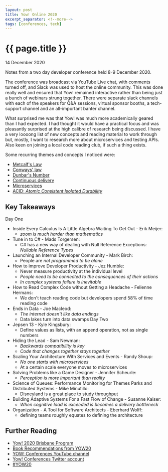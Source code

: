 ```yaml
---
layout: post
title: Yow! Online 2020
excerpt_separator: <!--more-->
tags: [conferences, tech]
---
```


{{ page.title }}
================

<p class="meta">14 December 2020</p>

Notes from a two day developer conference held 8-9 December 2020.
<!--more-->
The conference was broadcast via YouTube Live chat, with comments turned off, and Slack was used to host the online community. This was done really well and ensured that Yow! remained interactive rather than being just a bunch of webinars strung together. There were separate slack channels with each of the speakers for Q&A sessions, virtual sponsor booths, a tech-support channel and an all-important banter channel.

What surprised me was that Yow! was much more academically geared than I had expected. I had thought it would have a practical focus and was pleasantly surprised at the high calibre of research being discussed. I have a very loooong list of new concepts and reading material to work through but, mostly, I want to research more about microservices and testing APIs. Also keen on joining a local code reading club, if such a thing exists.

Some recurring themes and concepts I noticed were:
- [Metcalf's Law](https://en.wikipedia.org/wiki/Metcalfe's_law)
- [Conways' law](https://en.wikipedia.org/wiki/Conway%27s_law)
- [Dunbar's Number](https://en.wikipedia.org/wiki/Dunbar's_number)
- [Continuous delivery](https://continuousdelivery.com/)
- [Microservices](https://en.wikipedia.org/wiki/Microservices)
- [ACID: _Atomic Consistent Isolated Durability_](https://en.wikipedia.org/wiki/ACID)

## Key Takeaways
Day One
- Inside Every Calculus Is A Little Algebra Waiting To Get Out - Erik Meijer:
  - _zoom is much harder than mathematics_
- Tune in to C# - Mads Torgersen:
  - C# has a new way of dealing with Null Reference Exceptions: _Nullable Reference Types_
- Launching an Internal Developer Community - Mark Birch:
  - People are _not programmed to be alone_
- How to improve Developer Productivity - Jez Humble:
  - Never measure productivity at the individual level
  - _People need to be connected to the consequences of their actions_
  - _In complex systems failure is inevitable_
- How to Read Complex Code without Getting a Headache - Felienne Hermans:
  - We don't teach reading code but developers spend 58% of time reading code
- Ends in Data - Joe Macleod:
  - _The internet doesn't like data endings_
  - Data lakes turn into data swamps
Day Two
- Jepsen 13 - Kyle Kingsbury:
  - Define values as lists, with an append operation, not as single numbers
- Hiding the Lead - Sam Newman:
  - _Backwards compatibility is key_
  - _Code that changes together stays together_
- Scaling Your Architecture With Services and Events - Randy Shoup:
  - _No one starts with microservices_
  - At a certain scale everyone moves to microservices
- Solving Problems like a Game Designer - Jennifer Scheurle:
  - _Perception is more important than reality_
- Science of Queues: Performance Monitoring for Themes Parks and Distributed Systems - Mike Minutillo:
  - Disneyland is a great place to study throughput
- Building Adaptive Systems For a Fast Flow of Change - Susanne Kaiser:
  - _When cognitive load is exceeded is becomes a delivery bottleneck_
- Organization - A Tool for Software Architects - Eberhard Wolff:
  - defining teams roughly equates to defining the architecture

## Further Reading
- [Yow! 2020 Brisbane Program](https://www.yowconference.com/brisbane/program/)
- [Book Recommendations from YOW20](https://dev.to/amaltr42/book-recommendations-from-yow20-47lo)
- [YOW! Conferences YouTube channel](https://www.youtube.com/c/YOWConferences/featured)
- [Yow! Conferences Twitter account](https://twitter.com/yow_conf)
- [#YOW20](https://twitter.com/hashtag/YOW20)
